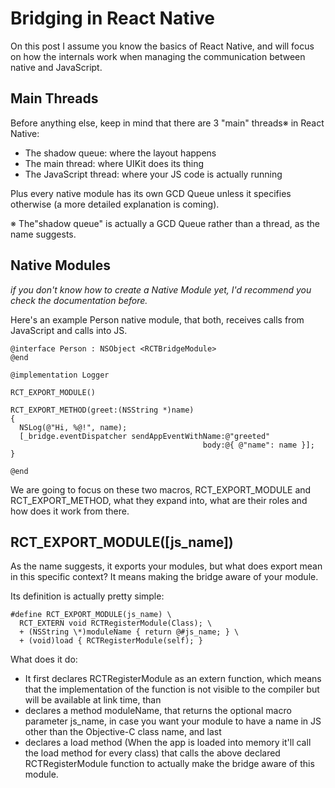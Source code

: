 Bridging in React Native
========================

On this post I assume you know the basics of React Native, and will focus on how the internals work when managing the communication between native and JavaScript.

Main Threads
------------

Before anything else, keep in mind that there are 3 "main" threads※ in React Native:

- The shadow queue: where the layout happens
- The main thread: where UIKit does its thing
- The JavaScript thread: where your JS code is actually running

Plus every native module has its own GCD Queue unless it specifies otherwise (a more detailed explanation is coming).

※ The"shadow queue" is actually a GCD Queue rather than a thread, as the name suggests.

Native Modules
--------------

_if you don't know how to create a Native Module yet, I'd recommend you check the documentation before._

Here's an example Person native module, that both, receives calls from JavaScript and calls into JS.

```objc
@interface Person : NSObject <RCTBridgeModule>
@end

@implementation Logger

RCT_EXPORT_MODULE()

RCT_EXPORT_METHOD(greet:(NSString *)name)
{
  NSLog(@"Hi, %@!", name);
  [_bridge.eventDispatcher sendAppEventWithName:@"greeted"
                                           body:@{ @"name": name }];
}

@end
```

We are going to focus on these two macros, RCT_EXPORT_MODULE and RCT_EXPORT_METHOD, what they expand into, what are their roles and how does it work from there.

RCT_EXPORT_MODULE([js_name])
----------------------------

As the name suggests, it exports your modules, but what does export mean in this specific context? It means making the bridge aware of your module.

Its definition is actually pretty simple:

```objc
#define RCT_EXPORT_MODULE(js_name) \
  RCT_EXTERN void RCTRegisterModule(Class); \
  + (NSString \*)moduleName { return @#js_name; } \
  + (void)load { RCTRegisterModule(self); }
```

What does it do:

- It first declares RCTRegisterModule as an extern function, which means that the implementation of the function is not visible to the compiler but will be available at link time, than
- declares a method moduleName, that returns the optional macro parameter js_name, in case you want your module to have a name in JS other than the Objective-C class name, and last
- declares a load method (When the app is loaded into memory it'll call the load method for every class) that calls the above declared RCTRegisterModule function to actually make the bridge aware of this module.
